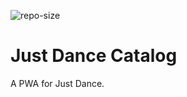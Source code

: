 ![repo-size](https://img.shields.io/github/repo-size/p-lau/just-dance)

# Just Dance Catalog

A PWA for Just Dance.
